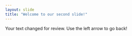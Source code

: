 ```yaml
---
layout: slide
title: "Welcome to our second slide!"
---
```

Your text changed for review.
Use the left arrow to go back!
